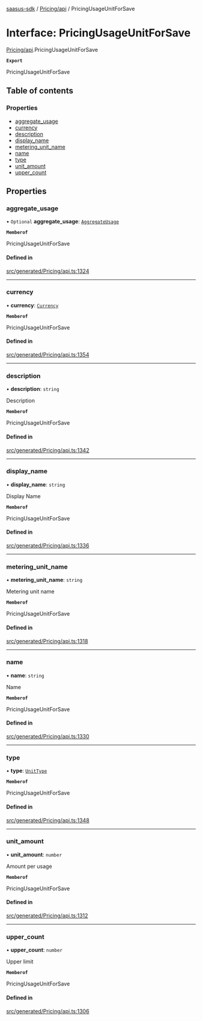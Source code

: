 [saasus-sdk](../README.md) / [Pricing/api](../modules/Pricing_api.md) / PricingUsageUnitForSave

# Interface: PricingUsageUnitForSave

[Pricing/api](../modules/Pricing_api.md).PricingUsageUnitForSave

**`Export`**

PricingUsageUnitForSave

## Table of contents

### Properties

- [aggregate\_usage](Pricing_api.PricingUsageUnitForSave.md#aggregate_usage)
- [currency](Pricing_api.PricingUsageUnitForSave.md#currency)
- [description](Pricing_api.PricingUsageUnitForSave.md#description)
- [display\_name](Pricing_api.PricingUsageUnitForSave.md#display_name)
- [metering\_unit\_name](Pricing_api.PricingUsageUnitForSave.md#metering_unit_name)
- [name](Pricing_api.PricingUsageUnitForSave.md#name)
- [type](Pricing_api.PricingUsageUnitForSave.md#type)
- [unit\_amount](Pricing_api.PricingUsageUnitForSave.md#unit_amount)
- [upper\_count](Pricing_api.PricingUsageUnitForSave.md#upper_count)

## Properties

### aggregate\_usage

• `Optional` **aggregate\_usage**: [`AggregateUsage`](../enums/Pricing_api.AggregateUsage.md)

**`Memberof`**

PricingUsageUnitForSave

#### Defined in

[src/generated/Pricing/api.ts:1324](https://github.com/saasus-platform/saasus-sdk-javascript/blob/c6c266c/src/generated/Pricing/api.ts#L1324)

___

### currency

• **currency**: [`Currency`](../enums/Pricing_api.Currency.md)

**`Memberof`**

PricingUsageUnitForSave

#### Defined in

[src/generated/Pricing/api.ts:1354](https://github.com/saasus-platform/saasus-sdk-javascript/blob/c6c266c/src/generated/Pricing/api.ts#L1354)

___

### description

• **description**: `string`

Description

**`Memberof`**

PricingUsageUnitForSave

#### Defined in

[src/generated/Pricing/api.ts:1342](https://github.com/saasus-platform/saasus-sdk-javascript/blob/c6c266c/src/generated/Pricing/api.ts#L1342)

___

### display\_name

• **display\_name**: `string`

Display Name

**`Memberof`**

PricingUsageUnitForSave

#### Defined in

[src/generated/Pricing/api.ts:1336](https://github.com/saasus-platform/saasus-sdk-javascript/blob/c6c266c/src/generated/Pricing/api.ts#L1336)

___

### metering\_unit\_name

• **metering\_unit\_name**: `string`

Metering unit name

**`Memberof`**

PricingUsageUnitForSave

#### Defined in

[src/generated/Pricing/api.ts:1318](https://github.com/saasus-platform/saasus-sdk-javascript/blob/c6c266c/src/generated/Pricing/api.ts#L1318)

___

### name

• **name**: `string`

Name

**`Memberof`**

PricingUsageUnitForSave

#### Defined in

[src/generated/Pricing/api.ts:1330](https://github.com/saasus-platform/saasus-sdk-javascript/blob/c6c266c/src/generated/Pricing/api.ts#L1330)

___

### type

• **type**: [`UnitType`](../enums/Pricing_api.UnitType.md)

**`Memberof`**

PricingUsageUnitForSave

#### Defined in

[src/generated/Pricing/api.ts:1348](https://github.com/saasus-platform/saasus-sdk-javascript/blob/c6c266c/src/generated/Pricing/api.ts#L1348)

___

### unit\_amount

• **unit\_amount**: `number`

Amount per usage

**`Memberof`**

PricingUsageUnitForSave

#### Defined in

[src/generated/Pricing/api.ts:1312](https://github.com/saasus-platform/saasus-sdk-javascript/blob/c6c266c/src/generated/Pricing/api.ts#L1312)

___

### upper\_count

• **upper\_count**: `number`

Upper limit

**`Memberof`**

PricingUsageUnitForSave

#### Defined in

[src/generated/Pricing/api.ts:1306](https://github.com/saasus-platform/saasus-sdk-javascript/blob/c6c266c/src/generated/Pricing/api.ts#L1306)
